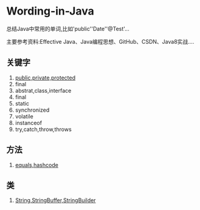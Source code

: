 # Wording-in-Java
总结Java中常用的单词,比如'public''Date''@Test'...

主要参考资料:Effective Java、Java编程思想、GitHub、CSDN、Java8实战....

## 关键字

1. [public,private,protected](sources/访问控制.md)   
2. final  
3. abstrat,class,interface  
4. final  
5. static  
6. synchronized  
7. volatile  
8. instanceof  
9. try,catch,throw,throws  

## 方法

1. [equals,hashcode](sources/equals,hashcode.md)  


## 类

1. [String,StringBuffer,StringBuilder](sources/String.md)